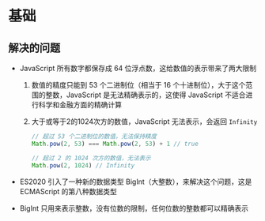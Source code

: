 # 基础

## 解决的问题

+ JavaScript 所有数字都保存成 64 位浮点数，这给数值的表示带来了两大限制

  1. 数值的精度只能到 53 个二进制位（相当于 16 个十进制位），大于这个范围的整数，JavaScript 是无法精确表示的，这使得 JavaScript 不适合进行科学和金融方面的精确计算

  2. 大于或等于2的1024次方的数值，JavaScript 无法表示，会返回 `Infinity`

      ```js
      // 超过 53 个二进制位的数值，无法保持精度
      Math.pow(2, 53) === Math.pow(2, 53) + 1 // true

      // 超过 2 的 1024 次方的数值，无法表示
      Math.pow(2, 1024) // Infinity
      ```

+ ES2020 引入了一种新的数据类型 BigInt（大整数），来解决这个问题，这是 ECMAScript 的第八种数据类型

+ BigInt 只用来表示整数，没有位数的限制，任何位数的整数都可以精确表示
